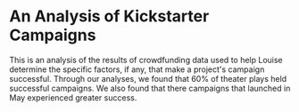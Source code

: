 # An Analysis of Kickstarter Campaigns
This is an analysis of the results of crowdfunding data used to help Louise determine the specific factors, if any, that make a project's campaign successful. Through our analyses, we found that 60% of theater plays held successful campaigns. We also found that there campaigns that launched in May experienced greater success.
